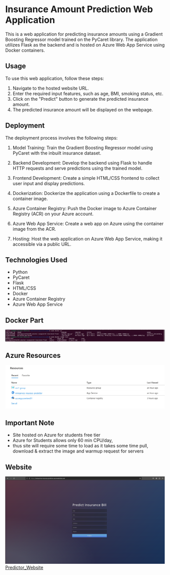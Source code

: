 # Insurance Amount Prediction Web Application

This is a web application for predicting insurance amounts using a Gradient Boosting Regressor model trained on the PyCaret library. The application utilizes Flask as the backend and is hosted on Azure Web App Service using Docker containers.

## Usage

To use this web application, follow these steps:

1. Navigate to the hosted website URL.
2. Enter the required input features, such as age, BMI, smoking status, etc.
3. Click on the "Predict" button to generate the predicted insurance amount.
4. The predicted insurance amount will be displayed on the webpage.

## Deployment

The deployment process involves the following steps:

1. Model Training: Train the Gradient Boosting Regressor model using PyCaret with the inbuilt insurance dataset.

2. Backend Development: Develop the backend using Flask to handle HTTP requests and serve predictions using the trained model.

3. Frontend Development: Create a simple HTML/CSS frontend to collect user input and display predictions.

4. Dockerization: Dockerize the application using a Dockerfile to create a container image.

5. Azure Container Registry: Push the Docker image to Azure Container Registry (ACR) on your Azure account.

6. Azure Web App Service: Create a web app on Azure using the container image from the ACR.

7. Hosting: Host the web application on Azure Web App Service, making it accessible via a public URL.

## Technologies Used

- Python
- PyCaret
- Flask
- HTML/CSS
- Docker
- Azure Container Registry
- Azure Web App Service

## Docker Part
![DockerLists](dockerlists.png)

## Azure Resources
![AzureDashBoard](Resources.png)

## Important Note
- Site hosted on Azure for students free tier
- Azure for Students allows only 60 min CPU/day,
- thus site will require some time to load as it takes some time pull, download & extract the image and warmup request for servers
  

## Website
![Website-SS](Website-ss.png)
[Predictor_Website](https://mmsarvice-insurace-predictor.azurewebsites.net/)

